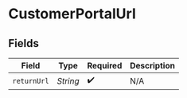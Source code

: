 # CustomerPortalUrl


## Fields

| Field              | Type               | Required           | Description        |
| ------------------ | ------------------ | ------------------ | ------------------ |
| `returnUrl`        | *String*           | :heavy_check_mark: | N/A                |